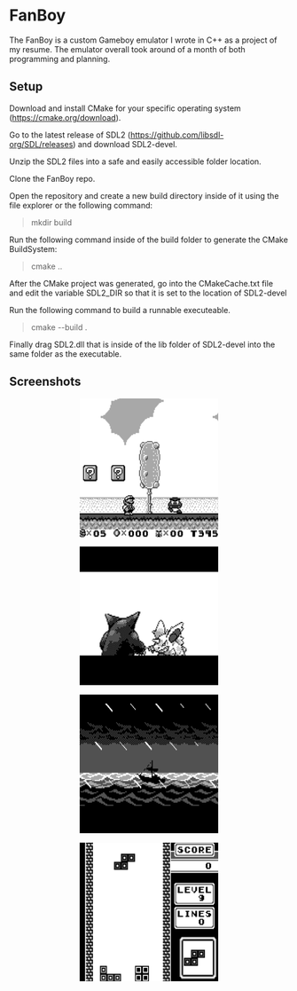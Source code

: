 # FanBoy

The FanBoy is a custom Gameboy emulator I wrote in C++ as a project of my resume.  The emulator overall took around of a month of both programming and planning.  

## Setup
Download and install CMake for your specific operating system (https://cmake.org/download).  

Go to the latest release of SDL2 (https://github.com/libsdl-org/SDL/releases) and download SDL2-devel.  

Unzip the SDL2 files into a safe and easily accessible folder location.  

Clone the FanBoy repo.  

Open the repository and create a new build directory inside of it using the file explorer or the following command:
> mkdir build

Run the following command inside of the build folder to generate the CMake BuildSystem:
> cmake ..

After the CMake project was generated,  go into the CMakeCache.txt file and edit the variable SDL2_DIR so that it is set to the location of SDL2-devel

Run the following command to build a runnable executeable.  
> cmake --build .

Finally drag SDL2.dll that is inside of the lib folder of SDL2-devel into the same folder as the executable.

## Screenshots
<p align="center">
    <img src="images/mario.png" width="250" height="250"> 
</p>

<p align="center">
    <img src="images/pokemon.png" width="250" height="250"> 
</p>

<p align="center">
    <img src="images/zelda.png" width="250" height="250"> 
</p>

<p align="center">
    <img src="images/tetris.png" width="250" height="250"> 
</p>

